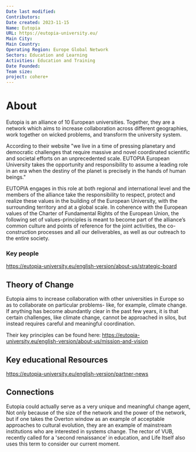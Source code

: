```yaml
---
Date last modified: 
Contributors: 
Date created: 2023-11-15
Name: Eutopia
URL: https://eutopia-university.eu/
Main City: 
Main Country: 
Operating Region: Europe Global Network
Sectors: Education and Learning
Activities: Education and Training
Date Founded: 
Team size: 
project: cohere+
---
```


# About 

Eutopia is an alliance of 10 European universities. Together, they are a network which aims to increase collaboration across different geographies, work together on wicked problems, and transform the university system. 

According to their website "we live in a time of pressing planetary and democratic challenges that require massive and novel coordinated scientific and societal efforts on an unprecedented scale. EUTOPIA European University takes the opportunity and 
responsibility to assume a leading role in an era when the destiny of the planet is preci­sely in the hands of human beings." 

EUTOPIA engages in this role at both regional and international level and the members of the alliance take the responsibility to respect, protect and realize these values in the building of the European University, with the surrounding territory and at a global scale. In coherence with the European values of the Charter of Fundamental Rights of the European Union, the following set of values-principles is meant to become part of the alliance’s common culture and points of reference 
for the joint activities, the co-construction processes and all our deliverables, as well as our outreach to the entire society.

### Key people 

https://eutopia-university.eu/english-version/about-us/strategic-board

## Theory of Change 

Eutopia aims to increase collaboration with other universities in Europe so as to collaborate on particular problems- like, for example, climate change. If anything has become abundantly clear in the past few years, it is that certain challenges, like climate change, cannot be approached  in silos, but instead requires careful and meaningful coordination. 

Their key principles can be found here: https://eutopia-university.eu/english-version/about-us/mission-and-vision
## Key educational Resources 

https://eutopia-university.eu/english-version/partner-news

## Connections 

Eutopia could actually serve as a very unique and meaningful change agent, Not only because of the size of the network and the power of the network, but if one takes the Overton  window as an example of acceptable approaches to cultural evolution, they are an example of mainstream institutions who are interested in systems change. The rector of VUB, recently called for a 'second renaissance' in education, and Life Itself also uses this term to consider our current moment. 
